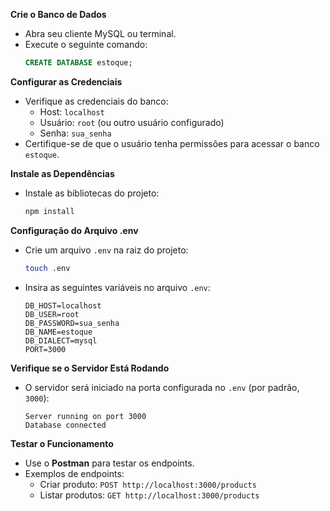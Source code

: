 **Crie o Banco de Dados**
   - Abra seu cliente MySQL ou terminal.
   - Execute o seguinte comando:
     ```sql
     CREATE DATABASE estoque;
     ```

**Configurar as Credenciais**
   - Verifique as credenciais do banco:
     - Host: `localhost`
     - Usuário: `root` (ou outro usuário configurado)
     - Senha: `sua_senha`
   - Certifique-se de que o usuário tenha permissões para acessar o banco `estoque`.

**Instale as Dependências**
   - Instale as bibliotecas do projeto:
     ```bash
     npm install
     ```

**Configuração do Arquivo .env**
   - Crie um arquivo `.env` na raiz do projeto:
     ```bash
     touch .env
     ```
   - Insira as seguintes variáveis no arquivo `.env`:
     ```plaintext
     DB_HOST=localhost
     DB_USER=root
     DB_PASSWORD=sua_senha
     DB_NAME=estoque
     DB_DIALECT=mysql
     PORT=3000
     ```

**Verifique se o Servidor Está Rodando**
   - O servidor será iniciado na porta configurada no `.env` (por padrão, `3000`):
     ```
     Server running on port 3000
     Database connected
     ```

**Testar o Funcionamento**
   - Use o **Postman** para testar os endpoints.
   - Exemplos de endpoints:
     - Criar produto: `POST http://localhost:3000/products`
     - Listar produtos: `GET http://localhost:3000/products`
